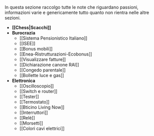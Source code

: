 In questa sezione raccolgo tutte le note che riguardano passioni, informazioni varie e genericamente tutto quanto non rientra nelle altre sezioni.

* **[[Chess|Scacchi]]**
* **Burocrazia**
	* [[Sistema Pensionistico Italiano]]
	* [[ISEE]]
	* [[Bonus mobili]]
	* [[Enea-Ristrutturazioni-Ecobonus]]
	* [[Visualizzare fatture]]
	* [[Dichiarazione canone RAI]]
	* [[Congedo parentale]]
	* [[Bollette luce e gas]]
* **Elettronica**
	* [[Oscilloscopio]]
	* [[Switch e router]]
	* [[Tester]]
	* [[Termostato]]
	* [[Bticino Living Now]]
	* [[Interruttori]]
	* [[Relè]]
	* [[Morsetti]]
	* [[Colori cavi elettrici]]